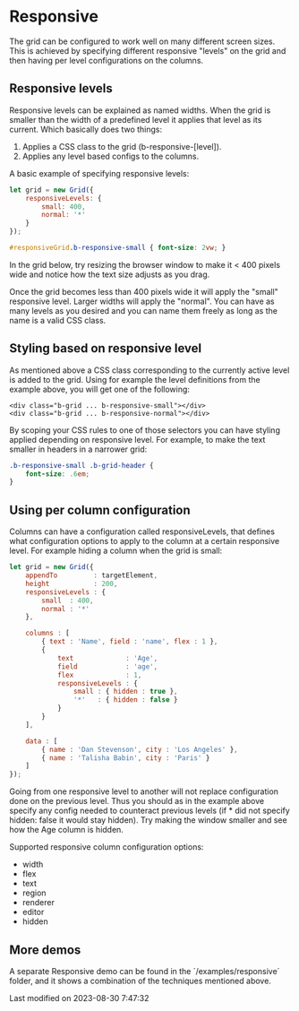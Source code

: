 # Responsive

The grid can be configured to work well on many different screen sizes. This is achieved by specifying different responsive "levels" on the grid and then having per level configurations on the columns. 

## Responsive levels

Responsive levels can be explained as named widths. When the grid is smaller than the width of a predefined level it applies that level as its current. Which basically does two things:

1. Applies a CSS class to the grid (b-responsive-[level]).
2. Applies any level based configs to the columns.

A basic example of specifying responsive levels:

```javascript
let grid = new Grid({
    responsiveLevels: {
        small: 400,
        normal: '*'
    }
});
```

```css
#responsiveGrid.b-responsive-small { font-size: 2vw; }
```

In the grid below, try resizing the browser window to make it < 400 pixels wide and notice how the text size adjusts
as you drag.

<div class="external-example" data-file="Grid/guides/responsive/basic.js"></div>

Once the grid becomes less than 400 pixels wide it will apply the "small" responsive level. Larger widths will apply the "normal". You can have as many levels as you desired and you can name them freely as long as the name is a valid CSS class.

## Styling based on responsive level

As mentioned above a CSS class corresponding to the currently active level is added to the grid. Using for example the level definitions from the example above, you will get one of the following:

```
<div class="b-grid ... b-responsive-small"></div>
<div class="b-grid ... b-responsive-normal"></div>

```

By scoping your CSS rules to one of those selectors you can have styling applied depending on responsive level. For example, to make the text smaller in headers in a narrower grid:

```css
.b-responsive-small .b-grid-header {
    font-size: .6em; 
}
```

## Using per column configuration

Columns can have a configuration called responsiveLevels, that defines what configuration options to apply to the column at a certain responsive level. For example hiding a column when the grid is small:

```javascript
let grid = new Grid({
    appendTo         : targetElement,
    height           : 200,
    responsiveLevels : {
        small  : 400,
        normal : '*'
    },

    columns : [
        { text : 'Name', field : 'name', flex : 1 },
        {
            text             : 'Age',
            field            : 'age',
            flex             : 1,
            responsiveLevels : {
                small : { hidden : true },
                '*'   : { hidden : false }
            }
        }
    ],

    data : [
        { name : 'Dan Stevenson', city : 'Los Angeles' },
        { name : 'Talisha Babin', city : 'Paris' }
    ]
});
```

Going from one responsive level to another will not replace configuration done on the previous level. Thus you should as in the example above specify any config needed to counteract previous levels (if * did not specify hidden: false it would stay hidden).
Try making the window smaller and see how the Age column is hidden.

<div class="external-example" data-file="Grid/guides/responsive/columns.js"></div>

Supported responsive column configuration options:

* width
* flex
* text
* region
* renderer
* editor
* hidden  

## More demos
A separate Responsive demo can be found in the ´/examples/responsive´ folder, and it shows a combination of the techniques mentioned above.


<p class="last-modified">Last modified on 2023-08-30 7:47:32</p>